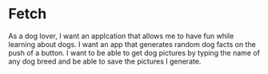 # Fetch
As a dog lover, I want an applcation that allows me to have fun while learning about dogs. I want an app that generates random dog facts on the push of a button.
I want to be able to get dog pictures by typing the name of any dog breed and be able to save the pictures I generate.
